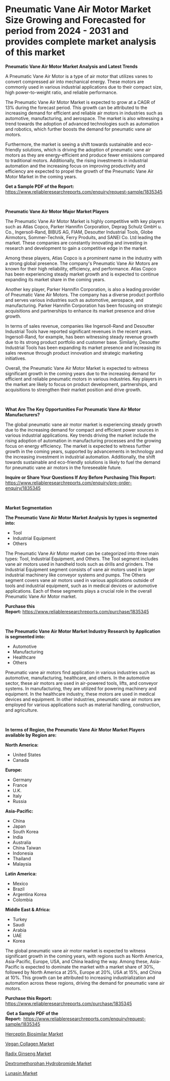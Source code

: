 <p><h1>Pneumatic Vane Air Motor Market Size Growing and Forecasted for period from 2024 - 2031 and provides complete market analysis of this market</h1></p><p><strong>Pneumatic Vane Air Motor Market Analysis and Latest Trends</strong></p>
<p><p>A Pneumatic Vane Air Motor is a type of air motor that utilizes vanes to convert compressed air into mechanical energy. These motors are commonly used in various industrial applications due to their compact size, high power-to-weight ratio, and reliable performance.</p><p>The Pneumatic Vane Air Motor Market is expected to grow at a CAGR of 13% during the forecast period. This growth can be attributed to the increasing demand for efficient and reliable air motors in industries such as automotive, manufacturing, and aerospace. The market is also witnessing a trend towards the adoption of advanced technologies such as automation and robotics, which further boosts the demand for pneumatic vane air motors.</p><p>Furthermore, the market is seeing a shift towards sustainable and eco-friendly solutions, which is driving the adoption of pneumatic vane air motors as they are energy-efficient and produce fewer emissions compared to traditional motors. Additionally, the rising investments in industrial automation and the increasing focus on improving productivity and efficiency are expected to propel the growth of the Pneumatic Vane Air Motor Market in the coming years.</p></p>
<p><strong>Get a Sample PDF of the Report:&nbsp;</strong> <a href="https://www.reliableresearchreports.com/enquiry/request-sample/1835345">https://www.reliableresearchreports.com/enquiry/request-sample/1835345</a></p>
<p>&nbsp;</p>
<p><strong>Pneumatic Vane Air Motor Major Market Players</strong></p>
<p><p>The Pneumatic Vane Air Motor Market is highly competitive with key players such as Atlas Copco, Parker Hannifin Corporation, Deprag Schulz GmbH u. Co., Ingersoll-Rand, BIBUS AG, FIAM, Desoutter Industrial Tools, Globe Airmotors, Sommer-Technik, Ferry Produits, and SANEI Co. Ltd leading the market. These companies are constantly innovating and investing in research and development to gain a competitive edge in the market.</p><p>Among these players, Atlas Copco is a prominent name in the industry with a strong global presence. The company's Pneumatic Vane Air Motors are known for their high reliability, efficiency, and performance. Atlas Copco has been experiencing steady market growth and is expected to continue expanding its market share in the coming years.</p><p>Another key player, Parker Hannifin Corporation, is also a leading provider of Pneumatic Vane Air Motors. The company has a diverse product portfolio and serves various industries such as automotive, aerospace, and manufacturing. Parker Hannifin Corporation has been focusing on strategic acquisitions and partnerships to enhance its market presence and drive growth.</p><p>In terms of sales revenue, companies like Ingersoll-Rand and Desoutter Industrial Tools have reported significant revenues in the recent years. Ingersoll-Rand, for example, has been witnessing steady revenue growth due to its strong product portfolio and customer base. Similarly, Desoutter Industrial Tools has been expanding its market presence and increasing its sales revenue through product innovation and strategic marketing initiatives.</p><p>Overall, the Pneumatic Vane Air Motor Market is expected to witness significant growth in the coming years due to the increasing demand for efficient and reliable pneumatic motors in various industries. Key players in the market are likely to focus on product development, partnerships, and acquisitions to strengthen their market position and drive growth.</p></p>
<p>&nbsp;</p>
<p><strong>What Are The Key Opportunities For Pneumatic Vane Air Motor Manufacturers?</strong></p>
<p><p>The global pneumatic vane air motor market is experiencing steady growth due to the increasing demand for compact and efficient power sources in various industrial applications. Key trends driving the market include the rising adoption of automation in manufacturing processes and the growing focus on energy efficiency. The market is expected to witness further growth in the coming years, supported by advancements in technology and the increasing investment in industrial automation. Additionally, the shift towards sustainable and eco-friendly solutions is likely to fuel the demand for pneumatic vane air motors in the foreseeable future.</p></p>
<p><strong>Inquire or Share Your Questions If Any Before Purchasing This Report:</strong> <a href="https://www.reliableresearchreports.com/enquiry/pre-order-enquiry/1835345">https://www.reliableresearchreports.com/enquiry/pre-order-enquiry/1835345</a></p>
<p>&nbsp;</p>
<p><strong>Market Segmentation</strong></p>
<p><strong>The Pneumatic Vane Air Motor Market Analysis by types is segmented into:</strong></p>
<p><ul><li>Tool</li><li>Industrial Equipment</li><li>Others</li></ul></p>
<p><p>The Pneumatic Vane Air Motor market can be categorized into three main types: Tool, Industrial Equipment, and Others. The Tool segment includes vane air motors used in handheld tools such as drills and grinders. The Industrial Equipment segment consists of vane air motors used in larger industrial machinery like conveyor systems and pumps. The Others segment covers vane air motors used in various applications outside of tools and industrial equipment, such as in medical devices or automotive applications. Each of these segments plays a crucial role in the overall Pneumatic Vane Air Motor market.</p></p>
<p><strong>Purchase this Report:&nbsp;</strong><a href="https://www.reliableresearchreports.com/purchase/1835345">https://www.reliableresearchreports.com/purchase/1835345</a></p>
<p>&nbsp;</p>
<p><strong>The Pneumatic Vane Air Motor Market Industry Research by Application is segmented into:</strong></p>
<p><ul><li>Automotive</li><li>Manufacturing</li><li>Healthcare</li><li>Others</li></ul></p>
<p><p>Pneumatic vane air motors find application in various industries such as automotive, manufacturing, healthcare, and others. In the automotive sector, these air motors are used in air-powered tools, lifts, and conveyor systems. In manufacturing, they are utilized for powering machinery and equipment. In the healthcare industry, these motors are used in medical devices and equipment. In other industries, pneumatic vane air motors are employed for various applications such as material handling, construction, and agriculture.</p></p>
<p>&nbsp;</p>
<p><strong>In terms of Region, the Pneumatic Vane Air Motor Market Players available by Region are:</strong></p>
<p>
    <p> <strong> North America: </strong>
        <ul>
            <li>United States</li>
            <li>Canada</li>
        </ul>
        </p> 
    <p> <strong> Europe: </strong>
        <ul>
            <li>Germany</li>
            <li>France</li>
            <li>U.K.</li>
            <li>Italy</li>
            <li>Russia</li>
        </ul>
        </p> 
    <p> <strong> Asia-Pacific: </strong>
        <ul>
            <li>China</li>
            <li>Japan</li>
            <li>South Korea</li>
            <li>India</li>
            <li>Australia</li>
            <li>China Taiwan</li>
            <li>Indonesia</li>
            <li>Thailand</li>
            <li>Malaysia</li>
        </ul>
        </p> 
    <p> <strong> Latin America: </strong>
        <ul>
            <li>Mexico</li>
            <li>Brazil</li>
            <li>Argentina Korea</li>
            <li>Colombia</li>
        </ul>
        </p> 
    <p> <strong> Middle East & Africa: </strong>
        <ul>
            <li>Turkey</li>
            <li>Saudi</li>
            <li>Arabia</li>
            <li>UAE</li>
            <li>Korea</li>
        </ul>
    </p>
    </p>
<p><p>The global pneumatic vane air motor market is expected to witness significant growth in the coming years, with regions such as North America, Asia-Pacific, Europe, USA, and China leading the way. Among these, Asia-Pacific is expected to dominate the market with a market share of 30%, followed by North America at 25%, Europe at 20%, USA at 15%, and China at 10%. This growth can be attributed to increasing industrialization and automation across these regions, driving the demand for pneumatic vane air motors.</p></p>
<p><strong>Purchase this Report: </strong><a href="https://www.reliableresearchreports.com/purchase/1835345">https://www.reliableresearchreports.com/purchase/1835345</a></p>
<p>&nbsp;<strong>Get a Sample PDF of the Report:&nbsp;&nbsp;</strong><a href="https://www.reliableresearchreports.com/enquiry/request-sample/1835345">https://www.reliableresearchreports.com/enquiry/request-sample/1835345</a></p>
<p><strong></strong></p>
<p><p><a href="https://medium.com/@joerobertson75f/herceptin-biosimilar-market-report-reveals-the-latest-trends-and-growth-opportunities-of-this-1808dc2c608a">Herceptin Biosimilar Market</a></p><p><a href="https://medium.com/@joerobertson75f/vegan-collagen-market-exploring-market-share-market-trends-and-future-growth-e596b01245a0">Vegan Collagen Market</a></p><p><a href="https://medium.com/@joerobertson75f/radix-ginseng-market-competitive-analysis-market-trends-and-forecast-to-2031-d57b0b5e6d8e">Radix Ginseng Market</a></p><p><a href="https://medium.com/@bobbyreynolds76g/dextromethorphan-hydrobromide-nbsp-market-focuses-on-market-share-size-and-projected-forecast-till-38afc7b5fd5b">Dextromethorphan Hydrobromide Market</a></p><p><a href="https://medium.com/@joerobertson75f/lunasin-market-research-report-its-history-and-forecast-2024-to-2031-039a08f2bc5d">Lunasin Market</a></p></p>